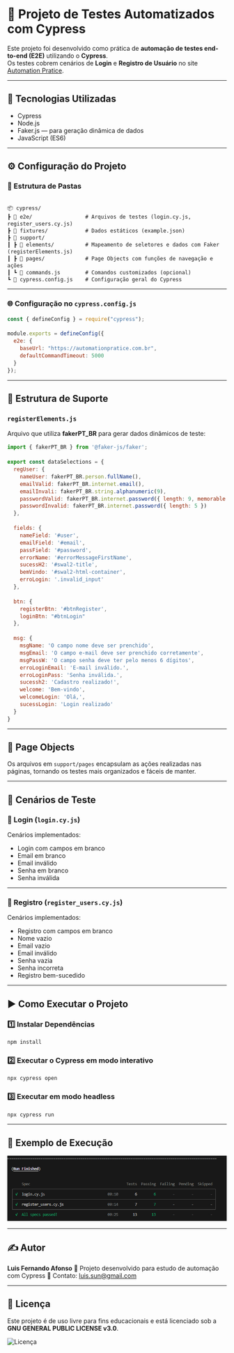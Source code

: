 
# 🧪 Projeto de Testes Automatizados com Cypress

Este projeto foi desenvolvido como prática de **automação de testes end-to-end (E2E)** utilizando o **Cypress**.  
Os testes cobrem cenários de **Login** e **Registro de Usuário** no site [Automation Pratice](https://automationpratice.com.br/).

---

## 🚀 Tecnologias Utilizadas

- Cypress
- Node.js
- Faker.js — para geração dinâmica de dados
- JavaScript (ES6)

---

## ⚙️ Configuração do Projeto

### 📁 Estrutura de Pastas

```

📦 cypress/
┣ 📂 e2e/                 # Arquivos de testes (login.cy.js, register_users.cy.js)
┣ 📂 fixtures/            # Dados estáticos (example.json)
┣ 📂 support/
┃ ┣ 📂 elements/          # Mapeamento de seletores e dados com Faker (registerElements.js)
┃ ┣ 📂 pages/             # Page Objects com funções de navegação e ações
┃ ┗ 📜 commands.js        # Comandos customizados (opcional)
┗ 📜 cypress.config.js    # Configuração geral do Cypress

````

---

### 🌐 Configuração no `cypress.config.js`

```js
const { defineConfig } = require("cypress");

module.exports = defineConfig({
  e2e: {
    baseUrl: "https://automationpratice.com.br",
    defaultCommandTimeout: 5000
  }
});
````

---

## 🧩 Estrutura de Suporte

### `registerElements.js`

Arquivo que utiliza **fakerPT_BR** para gerar dados dinâmicos de teste:

```js
import { fakerPT_BR } from '@faker-js/faker';

export const dataSelections = {
  regUser: {
    nameUser: fakerPT_BR.person.fullName(),
    emailValid: fakerPT_BR.internet.email(),
    emailInvali: fakerPT_BR.string.alphanumeric(9),
    passwordValid: fakerPT_BR.internet.password({ length: 9, memorable: true }),
    passwordInvalid: fakerPT_BR.internet.password({ length: 5 })
  },

  fields: {
    nameField: '#user',
    emailField: '#email',
    passField: '#password',
    errorName: '#errorMessageFirstName',
    sucessH2: '#swal2-title',
    bemVindo: '#swal2-html-container',
    erroLogin: '.invalid_input'
  },

  btn: {
    registerBtn: '#btnRegister',
    loginBtn: "#btnLogin"
  },

  msg: {
    msgName: 'O campo nome deve ser prenchido',
    msgEmail: 'O campo e-mail deve ser prenchido corretamente',
    msgPassW: 'O campo senha deve ter pelo menos 6 dígitos',
    erroLoginEmail: 'E-mail inválido.',
    erroLoginPass: 'Senha inválida.',
    sucessh2: 'Cadastro realizado!',
    welcome: 'Bem-vindo',
    welcomeLogin: 'Olá,',
    sucessLogin: 'Login realizado'
  }
}
```

---

## 🧱 Page Objects

Os arquivos em `support/pages` encapsulam as ações realizadas nas páginas, tornando os testes mais organizados e fáceis de manter.

---

## 🧪 Cenários de Teste

### 🔐 Login (`login.cy.js`)

Cenários implementados:

* Login com campos em branco
* Email em branco
* Email inválido
* Senha em branco
* Senha inválida

---

### 🧍 Registro (`register_users.cy.js`)

Cenários implementados:

* Registro com campos em branco
* Nome vazio
* Email vazio
* Email inválido
* Senha vazia
* Senha incorreta
* Registro bem-sucedido

---

## ▶️ Como Executar o Projeto

### 1️⃣ Instalar Dependências

```bash
npm install
```

### 2️⃣ Executar o Cypress em modo interativo

```bash
npx cypress open
```

### 3️⃣ Executar em modo headless

```bash
npx cypress run
```

---

## 📸 Exemplo de Execução

![Resultado](./images/teste_final.jpg)

---

## ✍️ Autor

**Luis Fernando Afonso**
💼 Projeto desenvolvido para estudo de automação com Cypress
📧 Contato: [luis.sun@gmail.com](mailto:luis.sun@gmail.com)

---

## 🧾 Licença

Este projeto é de uso livre para fins educacionais e está licenciado sob a **GNU GENERAL PUBLIC LICENSE v3.0**.

![Licença](https://img.shields.io/badge/License-GPLv3-blue.svg)
